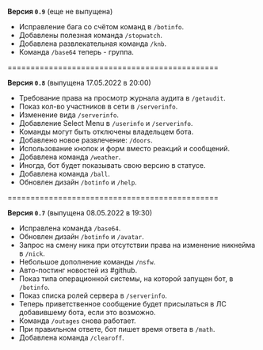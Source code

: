 **Версия `0.9`** (еще не выпущена)
- Исправление бага со счётом команд в `/botinfo`.
- Добавлены полезная команда `/stopwatch`.
- Добавлена развлекательная команда `/knb`.
- Команда `/base64` теперь - группа.

==============================================

**Версия `0.8`** (выпущена 17.05.2022 в 20:00)
- Требование права на просмотр журнала аудита в `/getaudit`.
- Показ кол-во участников в сети в `/serverinfo`.
- Изменение вида `/serverinfo`.
- Добавление Select Menu в `/userinfo` и `/serverinfo`.
- Команды могут быть отключены владельцем бота.
- Добавлено новое развлечение: `/doors`.
- Использование кнопок и форм вместо реакций и сообщений.
- Добавлена команда `/weather`.
- Иногда, бот будет показывать свою версию в статусе.
- Добавлена команда `/ball`.
- Обновлен дизайн `/botinfo` и `/help`.

==============================================

**Версия `0.7`** (выпущена 08.05.2022 в 19:30)
- Исправлена команда `/base64`.
- Обновлен дизайн `/botinfo` и `/avatar`.
- Запрос на смену ника при отсутствии права на изменение никнейма в `/nick`.
- Небольшое дополнение команды `/nsfw`.
- Авто-постинг новостей из #github.
- Показ типа операционной системы, на которой запущен бот, в `/botinfo`.
- Показ списка ролей сервера в `/serverinfo`.
- Теперь приветственное сообщение будет присылаться в ЛС добавившему бота, если это возможно.
- Команда `/outages` снова работает.
- При правильном ответе, бот пишет время ответа в `/math`.
- Добавлена команда `/clearoff`.
